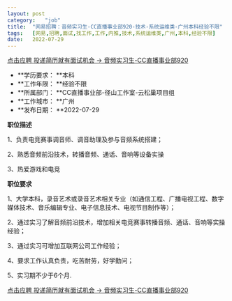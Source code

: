 ```yaml
---
layout:	post
category:	"job"
title:	"网易招聘：音频实习生-CC直播事业部920-技术-系统运维类-广州本科经验不限"
tags:	[网易,招聘,面试,找工作,工作,内推,技术,系统运维类,广州,本科,经验不限]
date:	2022-07-29
---
```


[点击应聘 投递简历就有面试机会 ->  音频实习生-CC直播事业部920](http://mobile.bole.netease.com/bole/boleDetail?id=41407&employeeId=346f03c3cda5f04c&key=all)



- **学历要求： **本科
- **工作年限： **经验不限
- **所属部门： **CC直播事业部-径山工作室-云松巢项目组
- **工作城市： **广州
- **发布日期： **2022-07-29



**职位描述**

1、负责电竞赛事调音师、调音助理及参与音频系统搭建；

2、熟悉音频前沿技术，转播音频、通话、音响等设备实操

3、热爱游戏和电竞



**职位要求**

1、大学本科，录音艺术或录音艺术相关专业（如通信工程、广播电视工程、数字媒体技术、音乐编辑专业、电子信息技术、电视节目制作等）；

2、通过实习了解音频前沿技术，增加相关电竞赛事转播音频、通话、音响等实操经验；

3、通过实习可增加互联网公司工作经验；

4、要求工作认真负责，吃苦耐劳，好学勤问；

5、实习期不少于6个月.



[点击应聘 投递简历就有面试机会 ->  音频实习生-CC直播事业部920](http://mobile.bole.netease.com/bole/boleDetail?id=41407&employeeId=346f03c3cda5f04c&key=all)